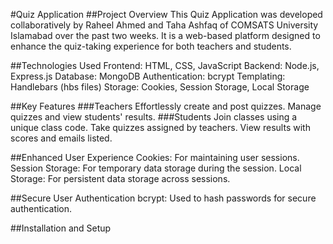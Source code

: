 #Quiz Application
##Project Overview
This Quiz Application was developed collaboratively by Raheel Ahmed and Taha Ashfaq of COMSATS University Islamabad over the past two weeks. It is a web-based platform designed to enhance the quiz-taking experience for both teachers and students.

##Technologies Used
Frontend: HTML, CSS, JavaScript
Backend: Node.js, Express.js
Database: MongoDB
Authentication: bcrypt
Templating: Handlebars (hbs files)
Storage: Cookies, Session Storage, Local Storage

##Key Features
###Teachers
Effortlessly create and post quizzes.
Manage quizzes and view students' results.
###Students
Join classes using a unique class code.
Take quizzes assigned by teachers.
View results with scores and emails listed.

##Enhanced User Experience
Cookies: For maintaining user sessions.
Session Storage: For temporary data storage during the session.
Local Storage: For persistent data storage across sessions.

##Secure User Authentication
bcrypt: Used to hash passwords for secure authentication.

##Installation and Setup
